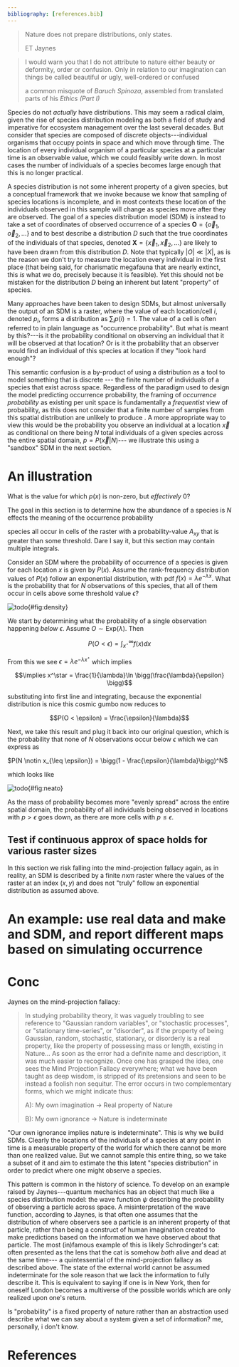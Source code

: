 ```yaml
---
bibliography: [references.bib]
---
```


> Nature does not prepare distributions, only states.
>
> ET Jaynes


> I would warn you that I do not attribute to nature either beauty or deformity,
> order or confusion. Only in relation to our imagination can things be called
> beautiful or ugly, well-ordered or confused
>
> a common misquote of _Baruch Spinoza_, assembled from translated parts
> of his _Ethics (Part I)_  


Species do not _actually_ have distributions. This may seem a radical claim,
given the rise of species distribution modeling as both a field of study and
imperative for ecosystem management over the last several decades. But consider
that species are composed of discrete objects---individual organisms that occupy
points in space and which move through time. The location of every individual
organism of a particular species at a particular time is an observable value,
which we could feasibly write down. In most cases the number of individuals of a
species becomes large enough that this is no longer practical.

A species distribution is not some inherent property of a given species, but a
conceptual framework that we invoke because we know that sampling of species
locations is incomplete, and in most contexts these location of the individuals
observed in this sample will change as species move after they are observed. The
goal of a species distribution model (SDM) is instead to take a set of
coordinates of observed occurrence of a species $\mathbf{O} = \{\vec{o}_1,
\vec{o}_2, \dots\}$ and to best describe a distribution $D$ such that the true
coordinates of the individuals of that species, denoted $\mathbf{X} =
\{\vec{x}_1, \vec{x}_2, \dots\}$ are likely to have been drawn from this
distribution $D$. Note that typically $|O| \ll |X|$, as is the reason we don't
try to measure the location every individual in the first place (that being
said, for charismatic megafauna that are nearly extinct, this _is_ what we do,
precisely because it is feasible). Yet this should not be mistaken for the
distribution $D$ being an inherent but latent "property" of species.

Many approaches have been taken to design SDMs, but almost universally the
output of an SDM is a raster, where the value of each location/cell $i$, denoted
$p_i$, forms a distribution as $\sum_{i} p(i) = 1$. The value of a cell is often
referred to in plain language as "occurrence probability". But what is meant by
this?---is it the probability conditional on observing an individual that it
will be observed at that location? Or is it the probability that an observer
would find an individual of this species at location if they "look hard enough"?

This semantic confusion is a by-product of using a distribution as a tool to
model something that is discrete --- the finite number of individuals of a
species that exist across space. Regardless of the paradigm used to design the
model predicting occurrence probability, the framing of _occurrence probability_
as existing per unit space is fundamentally a _frequentist_ view of probability,
as this does not consider that a finite number of samples from this spatial
distribution are unlikely to produce . A more appropriate way to view this would
be the probability you observe an individual at a location $\vec{x}$ as
conditional on there being $N$ total individuals of a given species across the
entire spatial domain,  $p = P(\vec{x} | N)$--- we illustrate this using a
"sandbox" SDM in the next section.


# An illustration

What is the value for which $p(x)$ is non-zero,
but _effectively_ $0$?

The goal in this section is to determine how the abundance of a species is $N$
effects the meaning of the occurrence probability

species all occur in cells of the raster with a probability-value $A_{xy}$ that
is greater than some threshold. Dare I say it, but this section may
contain multiple integrals.

Consider an SDM where the probability of occurrence of a species is given for
each location $x$ is given by $P(x)$. Assume the rank-frequency distribution
values of $P(x)$ follow an exponential distribution, with pdf $f(x) = \lambda
e^{-\lambda x}$. What is the probability that for $N$ observations of this
species, that all of them occur in cells above some threshold value $\epsilon$?

![todo](./figures/probdensity.png){#fig:density}

We start by determining what the probability of a single observation happening _below_ $\epsilon$. Assume $O \sim \text{Exp}(\lambda)$. Then

$$P(O < \epsilon) = \int_{x^\star}^\infty f(x) dx$$

From this we see $\epsilon = \lambda e^{-\lambda x^\star}$ which implies

$$\implies x^\star = \frac{1}{\lambda}\ln \bigg(\frac{\lambda}{\epsilon} \bigg)$$

substituting into first line and integrating, because the exponential
distribution is nice this cosmic gumbo now reduces to

$$P(O < \epsilon) = \frac{\epsilon}{\lambda}$$


Next, we take this result and plug it back into our original question, which is
the probability that none of $N$ observations occur below $\epsilon$ which we
can express as

$P(N \notin x_{\leq \epsilon}) = \bigg(1 - \frac{\epsilon}{\lambda}\bigg)^N$

which looks like

![todo](./figures/neat.png){#fig:neato}

As the mass of probability becomes more "evenly spread" across the entire
spatial domain, the probability of all individuals being observed in locations
with $p > \epsilon$ goes down, as there are more cells with $p \leq \epsilon$.



## Test if continuous approx of space holds for various raster sizes

In this section we risk falling into the mind-projection fallacy again, as in
reality, an SDM is described by a finite $n$x$m$ raster where the values of the
raster at an index $(x,y)$ and does not "truly" follow an exponential
distribution as assumed above.


# An example: use real data and make and SDM, and report different maps based on simulating occurrence



# Conc


Jaynes on the mind-projection fallacy:

>  In studying probability theory, it was vaguely troubling to see reference to
>  "Gaussian random variables", or "stochastic processes", or "stationary
>  time-series", or "disorder", as if the property of being Gaussian, random,
>  stochastic, stationary, or disorderly is a real property, like the property
>  of possessing mass or length, existing in Nature...
> As soon as the error
>  had a definite name and description, it was much easier to recognize. Once
>  one has grasped the idea, one sees the Mind Projection Fallacy everywhere;
>  what we have been taught as deep wisdom, is stripped of its pretensions and
>  seen to be instead a foolish non sequitur. The error occurs in two
>  complementary forms, which we might indicate thus:
>
> A): My own imagination -> Real property of Nature
>
> B): My own ignorance -> Nature is indeterminate

"Our own ignorance implies nature is indeterminate". This is why we build SDMs.
Clearly the locations of the individuals of a species at any point in time is a
measurable property of the world for which there cannot be more than one
realized value. But we cannot sample this entire thing, so we take a subset of
it and aim to estimate the this latent "species distribution" in order to
predict  where one might observe a species.

This pattern is common in the history of science. To develop on an example
raised by Jaynes---quantum mechanics has an object that much like a species
distribution model: the wave function $\psi$ describing the probability of
observing a particle across space. A misinterpretation of the wave function,
according to Jaynes, is that often one assumes that the distribution of where
observers see a particle is an inherent property of that particle, rather than
being a construct of human imagination created to make predictions based on the
information we have observed about that particle. The most (in)famous example of
this is likely Schrodinger's cat: often presented as the lens that the cat is
somehow _both_ alive and dead at the same time--- a quintessential of the
mind-projection fallacy as described above. The state of the external world
cannot be assumed indeterminate for the sole reason that we lack the information
to fully describe it. This is equivalent to saying if one is in New York, then
for oneself London becomes a multiverse of the possible worlds which are only
realized upon one's return.


Is "probability" is a fixed property of nature rather than an abstraction used
describe what we can say about a system given a set of information? me,
personally, i don't know.



# References
